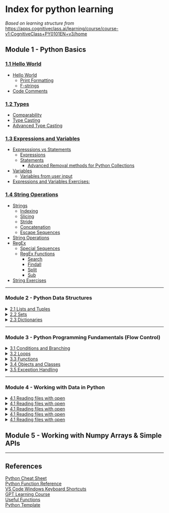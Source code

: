# Index for python learning
*Based on learning structure from*  
https://apps.cognitiveclass.ai/learning/course/course-v1:CognitiveClass+PY0101EN+v3/home

## Module 1 - Python Basics
### [1.1 Hello World](/1_python_basics/1.1_hello_world.md)  
- [Hello World](Python/1_python_basics/1.1_hello_world.md)
  - [Print Formatting](/Python1_python_basics/1.1_hello_world.md#print-formatting)
  - [F-strings](/Python/1_python_basics/1.1_hello_world.md#f-strings)  
- [Code Comments](/Python/1_python_basics/1.1_hello_world.md#code-comments)

### [1.2 Types](/1_python_basics/1.2_types.md)
 - [Comparability](/1_python_basics/1.2_types.md#comparability)  
 - [Type Casting](/1_python_basics/1.2_types.md#type-casting)  
 - [Advanced Type Casting](/1_python_basics/1.2_types.md#advanced-type-casting)


### [1.3 Expressions and Variables](/1_python_basics/1.3_expressions_and_variables.md)

- [Expresssions vs Statements](/1_python_basics/1.3_expressions_and_variables.md#expresssions-vs-statements)
  - [Expressions](/1_python_basics/1.3_expressions_and_variables.md#expressions)
  - [Statements](/1_python_basics/1.3_expressions_and_variables.md#statements)
    - [Advanced Removal methods for Python Collections](/1_python_basics/1.3_expressions_and_variables.md#advanced-removal-methods-for-python-collections)
- [Variables](/1_python_basics/1.3_expressions_and_variables.md#variables)
  - [Variables from user input](/1_python_basics/1.3_expressions_and_variables.md#variables-from-user-input)
- [Expressions and Variables Exercises:](/1_python_basics/1.3_expressions_and_variables.md#expressions-and-variables-exercises)

### [1.4 String Operations](/1_python_basics/1.4_string_operations.md)

- [Strings](/1_python_basics/1.4_string_operations.md#strings)
  - [Indexing](/1_python_basics/1.4_string_operations.md#indexing)
  - [Slicing](/1_python_basics/1.4_string_operations.md#slicing)
  - [Stride](/1_python_basics/1.4_string_operations.md#stride)
  - [Concatenation](/1_python_basics/1.4_string_operations.md#concatenation)
  - [Escape Sequences](/1_python_basics/1.4_string_operations.md#escape-sequences)
- [String Operations](/1_python_basics/1.4_string_operations.md#string-operations)
- [RegEx](/1_python_basics/1.4_string_operations.md#regex)
  - [Special Sequences](/1_python_basics/1.4_string_operations.md#special-sequences)
  - [RegEx Functions](/1_python_basics/1.4_string_operations.md#regex-functions)
    - [Search](/1_python_basics/1.4_string_operations.md#search)
    - [Findall](/1_python_basics/1.4_string_operations.md#findall)
    - [Split](/1_python_basics/1.4_string_operations.md#split)
    - [Sub](/1_python_basics/1.4_string_operations.md#sub)
- [String Exercises](/1_python_basics/1.4_string_operations.md#string-exercises)

</details>

___
### Module 2 - Python Data Structures
<details><summary><a href="\2 Python Data Structures\2.1 Lists and Tuples.md">2.1 Lists and Tuples</a></summary>

- [Lists and Tuples](/2%20Python%20Data%20Structures/2.1%20Lists%20and%20Tuples.md#lists-and-tuples)
- [Tuples](/2%20Python%20Data%20Structures/2.1%20Lists%20and%20Tuples.md#tuples)
  - [Types](/2%20Python%20Data%20Structures/2.1%20Lists%20and%20Tuples.md#types)
  - [Indexing](/2%20Python%20Data%20Structures/2.1%20Lists%20and%20Tuples.md#indexing)
  - [Slicing](/2%20Python%20Data%20Structures/2.1%20Lists%20and%20Tuples.md#slicing)
  - [Stride](/2%20Python%20Data%20Structures/2.1%20Lists%20and%20Tuples.md#stride)
  - [Concatenation and immutability](/2%20Python%20Data%20Structures/2.1%20Lists%20and%20Tuples.md#concatenation-and-immutability)
  - [Tuple Sorting](/2%20Python%20Data%20Structures/2.1%20Lists%20and%20Tuples.md#tuple-sorting)
    - [Functions and Methods:](/2%20Python%20Data%20Structures/2.1%20Lists%20and%20Tuples.md#functions-and-methods)
  - [Nesting](/2%20Python%20Data%20Structures/2.1%20Lists%20and%20Tuples.md#nesting)
- [Tuple Exercises](/2%20Python%20Data%20Structures/2.1%20Lists%20and%20Tuples.md#tuple-exercises)
- [Lists](/2%20Python%20Data%20Structures/2.1%20Lists%20and%20Tuples.md#lists)
  - [Mutability,](/2%20Python%20Data%20Structures/2.1%20Lists%20and%20Tuples.md#mutability)
    - [Return vs Modify](/2%20Python%20Data%20Structures/2.1%20Lists%20and%20Tuples.md#return-vs-modify)
- [List Operations](/2%20Python%20Data%20Structures/2.1%20Lists%20and%20Tuples.md#list-operations)
  - [List Modification](/2%20Python%20Data%20Structures/2.1%20Lists%20and%20Tuples.md#list-modification)
  - [List Sorting](/2%20Python%20Data%20Structures/2.1%20Lists%20and%20Tuples.md#list-sorting)
  - [Append](/2%20Python%20Data%20Structures/2.1%20Lists%20and%20Tuples.md#append)
  - [Extend](/2%20Python%20Data%20Structures/2.1%20Lists%20and%20Tuples.md#extend)
  - [Removal Methods](/2%20Python%20Data%20Structures/2.1%20Lists%20and%20Tuples.md#removal-methods)
    - [Delete](/2%20Python%20Data%20Structures/2.1%20Lists%20and%20Tuples.md#delete)
    - [Remove](/2%20Python%20Data%20Structures/2.1%20Lists%20and%20Tuples.md#remove)
    - [Pop](/2%20Python%20Data%20Structures/2.1%20Lists%20and%20Tuples.md#pop)
    - [Clear](/2%20Python%20Data%20Structures/2.1%20Lists%20and%20Tuples.md#clear)
  - [Aliasing and Cloning](/2%20Python%20Data%20Structures/2.1%20Lists%20and%20Tuples.md#aliasing-and-cloning)
    - [Aliasing](/2%20Python%20Data%20Structures/2.1%20Lists%20and%20Tuples.md#aliasing)
    - [Cloning](/2%20Python%20Data%20Structures/2.1%20Lists%20and%20Tuples.md#cloning)
- [List Exercises](/2%20Python%20Data%20Structures/2.1%20Lists%20and%20Tuples.md#list-exercises)

</details>

<details><summary><a href="\2 Python Data Structures\2.2 Sets.md">2.2 Sets</a></summary>

- [Sets](2%20Python%20Data%20Structures/2.2%20Sets.md#sets)
- [Set Operations](2%20Python%20Data%20Structures/2.2%20Sets.md#set-operations)
  - [Add and Update](2%20Python%20Data%20Structures/2.2%20Sets.md#add-and-update)
  - [Removal Methods](2%20Python%20Data%20Structures/2.2%20Sets.md#removal-methods)
    - [Remove](2%20Python%20Data%20Structures/2.2%20Sets.md#remove)
    - [Pop](2%20Python%20Data%20Structures/2.2%20Sets.md#pop)
    - [Clear](2%20Python%20Data%20Structures/2.2%20Sets.md#clear)
    - [Discard](2%20Python%20Data%20Structures/2.2%20Sets.md#discard)
    - [Difference update](2%20Python%20Data%20Structures/2.2%20Sets.md#difference-update)
  - [In](2%20Python%20Data%20Structures/2.2%20Sets.md#in)
- [Set Logic Operations](2%20Python%20Data%20Structures/2.2%20Sets.md#set-logic-operations)
  - [Intersection](2%20Python%20Data%20Structures/2.2%20Sets.md#intersection)
  - [Difference](2%20Python%20Data%20Structures/2.2%20Sets.md#difference)
  - [Union](2%20Python%20Data%20Structures/2.2%20Sets.md#union)
  - [Subset and Superset](2%20Python%20Data%20Structures/2.2%20Sets.md#subset-and-superset)
- [List Exercises](2%20Python%20Data%20Structures/2.2%20Sets.md#list-exercises)

</details>

<details><summary><a href="\2 Python Data Structures\2.3 Dictionaries.md">2.3 Dictionaries</a></summary>

- [Dictionaries](/2%20Python%20Data%20Structures/2.3%20Dictionaries.md#dictionaries)
- [Dictionary Operations](/2%20Python%20Data%20Structures/2.3%20Dictionaries.md#dictionary-operations)
  - [Retrieve Values](/2%20Python%20Data%20Structures/2.3%20Dictionaries.md#retrieve-values)
  - [Retrieve Keys](/2%20Python%20Data%20Structures/2.3%20Dictionaries.md#retrieve-keys)
  - [In](/2%20Python%20Data%20Structures/2.3%20Dictionaries.md#in)
  - [Add Keys and Values](/2%20Python%20Data%20Structures/2.3%20Dictionaries.md#add-keys-and-values)
    - [Direct Assignment](/2%20Python%20Data%20Structures/2.3%20Dictionaries.md#direct-assignment)
    - [Append](/2%20Python%20Data%20Structures/2.3%20Dictionaries.md#append)
    - [Extend](/2%20Python%20Data%20Structures/2.3%20Dictionaries.md#extend)
    - [Update](/2%20Python%20Data%20Structures/2.3%20Dictionaries.md#update)
  - [Removal Methods](/2%20Python%20Data%20Structures/2.3%20Dictionaries.md#removal-methods)
    - [Delete](/2%20Python%20Data%20Structures/2.3%20Dictionaries.md#delete)
    - [Pop](/2%20Python%20Data%20Structures/2.3%20Dictionaries.md#pop)
    - [Clear](/2%20Python%20Data%20Structures/2.3%20Dictionaries.md#clear)
- [Dictionary Exercises](/2%20Python%20Data%20Structures/2.3%20Dictionaries.md#dictionary-exercises)

</details>

___
### Module 3 - Python Programming Fundamentals (Flow Control)
<details><summary><a href="3 Flow Control\3.1 Conditions and Branching.md\">3.1 Conditions and Branching</a></summary>

- [Conditions and Branching](/3%20Flow%20Control/3.1%20Conditions%20and%20Branching.md#conditions-and-branching)
  - [Condition Statements](/3%20Flow%20Control/3.1%20Conditions%20and%20Branching.md#condition-statements)
    - [Comparison Operators](/3%20Flow%20Control/3.1%20Conditions%20and%20Branching.md#comparison-operators)
  - [Branching](/3%20Flow%20Control/3.1%20Conditions%20and%20Branching.md#branching)
  - [Logical Operators](/3%20Flow%20Control/3.1%20Conditions%20and%20Branching.md#logical-operators)
- [Condition Statement Exercises](/3%20Flow%20Control/3.1%20Conditions%20and%20Branching.md#condition-statement-exercises)
</details>
 
<details><summary><a href="\3 Flow Control\3.2 Loops.md">3.2 Loops</a></summary>

- [Range](/3%20Flow%20Control/3.2%20Loops.md#range)
- [Loops in Python](/3%20Flow%20Control/3.2%20Loops.md#loops-in-python)
  - [For Loops](/3%20Flow%20Control/3.2%20Loops.md#for-loops)
    - [Basic Syntax](/3%20Flow%20Control/3.2%20Loops.md#basic-syntax)
    - [Iteration](/3%20Flow%20Control/3.2%20Loops.md#iteration)
    - [Enumerating Lists](/3%20Flow%20Control/3.2%20Loops.md#enumerating-lists)
  - [While Loops](/3%20Flow%20Control/3.2%20Loops.md#while-loops)
    - [Basic Syntax](/3%20Flow%20Control/3.2%20Loops.md#basic-syntax-1)
    - [Breaking Loops](/3%20Flow%20Control/3.2%20Loops.md#breaking-loops)
- [Loop Exercises](/3%20Flow%20Control/3.2%20Loops.md#loop-exercises)
</details>
 
<details><summary><a href="\3 Flow Control\3.3 Functions.md">3.3 Functions</a></summary>

- [Functions](/3%20Flow%20Control/3.3%20Functions.md#functions)
  - [Pre-defined functions](/3%20Flow%20Control/3.3%20Functions.md#pre-defined-functions)
  - [User Defined Functions](/3%20Flow%20Control/3.3%20Functions.md#user-defined-functions)
- [Variables](/3%20Flow%20Control/3.3%20Functions.md#variables)
  - [Default Arguments](/3%20Flow%20Control/3.3%20Functions.md#default-arguments)
- [Collections and Functions](/3%20Flow%20Control/3.3%20Functions.md#collections-and-functions)
- [Conditionals and Loops in Functions](/3%20Flow%20Control/3.3%20Functions.md#conditionals-and-loops-in-functions)
- [String Comparison in Functions:](/3%20Flow%20Control/3.3%20Functions.md#string-comparison-in-functions)
- [Function Exercises](/3%20Flow%20Control/3.3%20Functions.md#function-exercises)
</details>

<details><summary><a href="\3 Flow Control\3.4 Objects and Classes.md">3.4 Objects and Classes</a></summary>

- [Classes and Objects in Python](/3%20Flow%20Control/3.4%20Objects%20and%20Classes.md#classes-and-objects-in-python)
  - [Creating a class](/3%20Flow%20Control/3.4%20Objects%20and%20Classes.md#creating-a-class)
  - [Instances of a Class - Objects and Attributes](/3%20Flow%20Control/3.4%20Objects%20and%20Classes.md#instances-of-a-class---objects-and-attributes)
  - [Methods](/3%20Flow%20Control/3.4%20Objects%20and%20Classes.md#methods)
- [Class Excercises](/3%20Flow%20Control/3.4%20Objects%20and%20Classes.md#class-excercises)
</details>

<details><summary><a href="\3 Flow Control\3.5 Exception Handling.md">3.5 Exception Handling</a></summary>

- [Exception Handling](/3%20Flow%20Control/3.5%20Exception%20Handling.md#exception-handling)
  - [Try Except](/3%20Flow%20Control/3.5%20Exception%20Handling.md#try-except)
  - [Try Except Specific](/3%20Flow%20Control/3.5%20Exception%20Handling.md#try-except-specific)
  - [Try Except Else and Finally](/3%20Flow%20Control/3.5%20Exception%20Handling.md#try-except-else-and-finally)
- [Exception Handling Exercises](/3%20Flow%20Control/3.5%20Exception%20Handling.md#exception-handling-exercises)
  - [Custom Exception Classes](/3%20Flow%20Control/3.5%20Exception%20Handling.md#custom-exception-classes)
  - [Logging Exceptions](/3%20Flow%20Control/3.5%20Exception%20Handling.md#logging-exceptions)

</details>

___
### Module 4 - Working with Data in Python
<details><summary><a href="\4 Working with Data in Python\4.1 Reading files with open.md">4.1 Reading files with open</a></summary>

- [Reading Files](/4%20Working%20with%20Data%20in%20Python/4.1%20Reading%20files%20with%20open.md#reading-files)
  - [Reading With with open()](/4%20Working%20with%20Data%20in%20Python/4.1%20Reading%20files%20with%20open.md#reading-with-with-open)
  - [Reading Partial File Content](/4%20Working%20with%20Data%20in%20Python/4.1%20Reading%20files%20with%20open.md#reading-partial-file-content)
  - [Read Lines With Loop](/4%20Working%20with%20Data%20in%20Python/4.1%20Reading%20files%20with%20open.md#read-lines-with-loop)
- [File Reading Exercises](/4%20Working%20with%20Data%20in%20Python/4.1%20Reading%20files%20with%20open.md#file-reading-exercises)

</details>




<details><summary><a href="\4 Working with Data in Python\4.1 Reading files with open.md">4.1 Reading files with open</a></summary>

Subsections here

</details>

<details><summary><a href="\4 Working with Data in Python\4.1 Reading files with open.md">4.1 Reading files with open</a></summary>

Subsections here

</details>

<details><summary><a href="\4 Working with Data in Python\4.1 Reading files with open.md">4.1 Reading files with open</a></summary>

Subsections here

</details>

<details><summary><a href="\4 Working with Data in Python\4.1 Reading files with open.md">4.1 Reading files with open</a></summary>

Subsections here

</details>


## Module 5 - Working with Numpy Arrays & Simple APIs

___
## References
<a href="/References/Python Cheat Sheet.pdf">Python Cheat Sheet</a>  
<a href="/References/Python Function Reference.pdf">Python Function Reference</a>  
<a href="/References/VS Code Windows Keyboard Shortcuts.pdf">VS Code Windows Keyboard Shortcuts</a>  
<a href="/References/Learning Python with ChatGPT.md">GPT Learning Course</a>  
<a href="/References/Useful Functions.py">Useful Functions</a>  
<a href="/References/Template.py">Python Template</a>  
